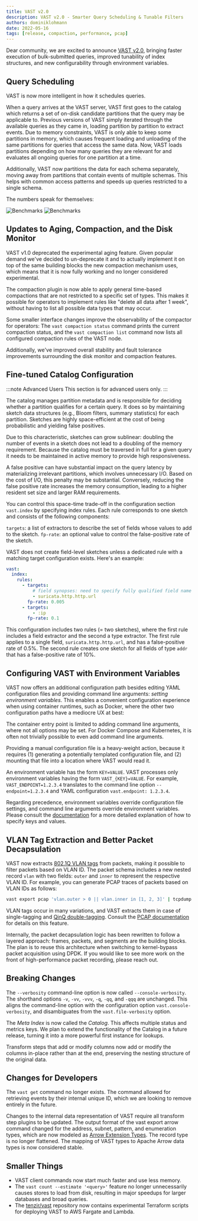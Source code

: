 ```yaml
---
title: VAST v2.0
description: VAST v2.0 - Smarter Query Scheduling & Tunable Filters
authors: dominiklohmann
date: 2022-05-16
tags: [release, compaction, performance, pcap]
---
```


Dear community, we are excited to announce [VAST v2.0][github-vast-release],
bringing faster execution of bulk-submitted queries, improved tunability of
index structures, and new configurability through environment variables.

[github-vast-release]: https://github.com/tenzir/vast/releases/tag/v2.0.0

<!--truncate-->

## Query Scheduling

VAST is now more intelligent in how it schedules queries.

When a query arrives at the VAST server, VAST first goes to the catalog which
returns a set of on-disk candidate partitions that the query may be applicable
to. Previous versions of VAST simply iterated through the available queries as
they came in, loading partition by partition to extract events. Due to memory
constraints, VAST is only able to keep some partitions in memory, which causes
frequent loading and unloading of the same partitions for queries that access
the same data. Now, VAST loads partitions depending on how many queries they are
relevant for and evaluates all ongoing queries for one partition at a time.

Additionally, VAST now partitions the data for each schema separately, moving
away from partitions that contain events of multiple schemas. This helps with
common access patterns and speeds up queries restricted to a single schema.

The numbers speak for themselves:

![Benchmarks](scheduler-light.png#gh-light-mode-only)
![Benchmarks](scheduler-dark.png#gh-dark-mode-only)

## Updates to Aging, Compaction, and the Disk Monitor

VAST v1.0 deprecated the experimental aging feature. Given popular demand we've
decided to un-deprecate it and to actually implement it on top of the same
building blocks the new compaction mechanism uses, which means that it is now
fully working and no longer considered experimental.

The compaction plugin is now able to apply general time-based compactions that
are not restricted to a specific set of types. This makes it possible for
operators to implement rules like "delete all data after 1 week", without having
to list all possible data types that may occur.

Some smaller interface changes improve the observability of the compactor for
operators: The  `vast compaction status` command prints the current compaction
status, and the `vast compaction list` command now lists all configured
compaction rules of the VAST node.

Additionally, we've improved overall stability and fault tolerance improvements
surrounding the disk monitor and compaction features.

## Fine-tuned Catalog Configuration

:::note Advanced Users
This section is for advanced users only.
:::

The catalog manages partition metadata and is responsible for deciding whether a
partition qualifies for a certain query. It does so by maintaining sketch data
structures (e.g., Bloom filters, summary statistics) for each partition.
Sketches are highly space-efficient at the cost of being probabilistic and
yielding false positives.

Due to this characteristic, sketches can grow sublinear: doubling the number of
events in a sketch does not lead to a doubling of the memory requirement.
Because the catalog must be traversed in full for a given query it needs to be
maintained in active memory to provide high responsiveness.

A false positive can have substantial impact on the query latency by
materializing irrelevant partitions, which involves unnecessary I/O. Based on
the cost of I/O, this penalty may be substantial. Conversely, reducing the false
positive rate increases the memory consumption, leading to a higher resident set
size and larger RAM requirements.

You can control this space-time trade-off in the configuration section
`vast.index` by specifying index rules. Each rule corresponds to one sketch and
consists of the following components:

`targets`: a list of extractors to describe the set of fields whose values to
add to the sketch. `fp-rate`: an optional value to control the false-positive
rate of the sketch.

VAST does not create field-level sketches unless a dedicated rule with a
matching target configuration exists. Here's an example:

```yaml
vast:
  index:
    rules:
      - targets:
          # field synopses: need to specify fully qualified field name
          - suricata.http.http.url
        fp-rate: 0.005
      - targets:
          - :ip
        fp-rate: 0.1
```

This configuration includes two rules (= two sketches), where the first rule
includes a field extractor and the second a type extractor. The first rule
applies to a single field, `suricata.http.http.url`, and has a false-positive
rate of 0.5%. The second rule creates one sketch for all fields of type `addr`
that has a false-positive rate of 10%.

## Configuring VAST with Environment Variables

VAST now offers an additional configuration path besides editing YAML
configuration files and providing command line arguments: *setting environment
variables*. This enables a convenient configuration experience when using
container runtimes, such as Docker, where the other two configuration paths have
a mediocre UX at best:

The container entry point is limited to adding command line arguments, where not
all options may be set. For Docker Compose and Kubernetes, it is often not
trivially possible to even add command line arguments.

Providing a manual configuration file is a heavy-weight action, because it
requires (1) generating a potentially templated configuration file, and (2)
mounting that file into a location where VAST would read it.

An environment variable has the form `KEY=VALUE`. VAST processes only
environment variables having the form `VAST_{KEY}=VALUE`. For example,
`VAST_ENDPOINT=1.2.3.4` translates to the command line option
`--endpoint=1.2.3.4` and YAML configuration `vast.endpoint: 1.2.3.4`.

Regarding precedence, environment variables override configuration file
settings, and command line arguments override environment variables. Please
consult the [documentation](/docs/setup/configure#environment-variables)
for a more detailed explanation of how to specify keys and values.

## VLAN Tag Extraction and Better Packet Decapsulation

VAST now extracts [802.1Q VLAN tags](https://en.wikipedia.org/wiki/IEEE_802.1Q)
from packets, making it possible to filter packets based on VLAN ID. The packet
schema includes a new nested record `vlan` with two fields: `outer` and `inner`
to represent the respective VLAN ID. For example, you can generate PCAP traces
of packets based on VLAN IDs as follows:

```bash
vast export pcap 'vlan.outer > 0 || vlan.inner in [1, 2, 3]' | tcpdump -r - -nl
```

VLAN tags occur in many variations, and VAST extracts them in case of
single-tagging and  [QinQ
double-tagging](https://en.wikipedia.org/wiki/IEEE_802.1ad). Consult the [PCAP
documentation](/docs/use/ingest#pcap) for details on this feature.

Internally, the packet decapsulation logic has been rewritten to follow a
layered approach: frames, packets, and segments are the building blocks. The
plan is to reuse this architecture when switching to kernel-bypass packet
acquisition using DPDK. If you would like to see more work on the front of
high-performance packet recording, please reach out.

## Breaking Changes

The `--verbosity` command-line option is now called `--console-verbosity`. The
shorthand options `-v`, `-vv`, `-vvv`, `-q`, `-qq`, and  `-qqq`  are unchanged.
This aligns the command-line option with the configuration option
`vast.console-verbosity`, and disambiguates from the `vast.file-verbosity`
option.

The _Meta Index_ is now called the _Catalog_. This affects multiple status and
metrics keys. We plan to extend the functionality of the Catalog in a future
release, turning it into a more powerful first instance for lookups.

Transform steps that add or modify columns now add or modify the columns
in-place rather than at the end, preserving the nesting structure of the
original data.

## Changes for Developers

The `vast get` command no longer exists. The command allowed for retrieving
events by their internal unique ID, which we are looking to remove entirely in
the future.

Changes to the internal data representation of VAST require all transform step
plugins to be updated. The output format of the vast export arrow command
changed for the address, subnet, pattern, and enumeration types, which are now
modeled as [Arrow Extension
Types](https://arrow.apache.org/docs/format/Columnar.html#extension-types). The
record type is no longer flattened. The mapping of VAST types to Apache Arrow
data types  is now considered stable.

## Smaller Things

- VAST client commands now start much faster and use less memory.
- The `vast count --estimate '<query>'` feature no longer unnecessarily causes
  stores to load from disk, resulting in major speedups for larger databases and
  broad queries.
- The [tenzir/vast](https://github.com/tenzir/vast) repository now contains
  experimental Terraform scripts for deploying VAST to AWS Fargate and Lambda.
